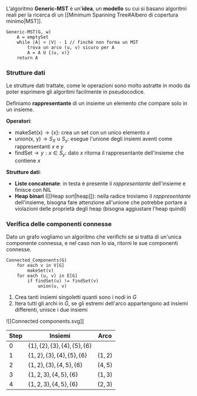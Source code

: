 L'algoritmo **Generic-MST** è un'**idea**, un **modello** su cui si basano algoritmi reali per la ricerca di un [[Minimum Spanning Tree#Albero di copertura minimo|MST]].
```
Generic-MST(G, w)
	A = emptySet
	while |A| < |V| - 1 // finchè non forma un MST
		trova un arco (u, v) sicuro per A
		A = A U {(u, v)}
	return A
```

### Strutture dati
Le strutture dati trattate, come le operazioni sono molto astratte in modo da poter esprimere gli algoritmi facilmente in pseudocodice.

Definiamo **rappresentante** di un insieme un elemento che compare solo in un insieme.

**Operatori**:
- $\text{makeSet(x)} \rightarrow \{x\}$: crea un set con un unico elemento $x$
- $\text{union(x, y)} \rightarrow S_X\cup S_y$: esegue l'unione degli insiemi aventi come rappresentanti $x$ e $y$
- $\text{findSet}\rightarrow y:x\in S_y$: dato $x$ ritorna il rappresentante dell'insieme che contiene $x$

**Strutture dati**:
- **Liste concatenate**: in testa è presente il _rappresentante_ dell'insieme e finisce con NIL
- **Heap binari** ([[Heap sort|heap]]): nella radice troviamo il _rappresentante_ dell'insieme, bisogna fare attenzione all'unione che potrebbe portare a violazioni delle proprietà degli heap (bisogna aggiustare l'heap quindi)

### Verifica delle componenti connesse
Dato un grafo vogliamo un algoritmo che verifichi se si tratta di un'unica componente connessa, e nel caso non lo sia, ritorni le sue componenti connesse.
```
Connected_Components(G)
	for each v in V[G]
		makeSet(v)
	for each (u, v) in E[G]
		if findSet(u) != findSet(v)
			union(u, v)
```

1. Crea tanti insiemi singoletti quanti sono i nodi in $G$
2. Itera tutti gli archi in $G$, se gli estremi dell'arco appartengono ad insiemi differenti, unisce i due insiemi

![[Connected components.svg]]

| Step | Insiemi                               | Arco    |
| ---- | ------------------------------------- | ------- |
| $0$  | $\{1\},\{2\},\{3\},\{4\},\{5\},\{6\}$ |         |
| $1$  | $\{1,2\},\{3\},\{4\},\{5\},\{6\}$     | $(1,2)$ |
| $2$  | $\{1,2\},\{3\},\{4,5\},\{6\}$         | $(4,5)$ |
| $3$  | $\{1,2,3\}, \{4,5\},\{6\}$            | $(1,3)$ |
| $4$  | $\{1,2,3\}, \{4,5\},\{6\}$            | $(2,3)$ |
